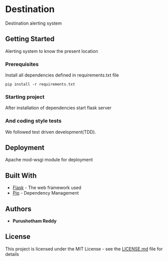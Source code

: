 # Destination

Destination alerting system

## Getting Started

Alerting system to know the present location

### Prerequisites

Install all dependencies defined in requirements.txt file

```
pip install -r requirements.txt
```

### Starting project
After installation of dependencies start flask server

### And coding style tests

We followed test driven development(TDD).

## Deployment

Apache mod-wsgi module for deployment

## Built With

* [Flask](https://docs.python.org/3/) - The web framework used
* [Pip](https://pip.pypa.io/en/stable/) - Dependency Management

## Authors

* **Purushotham Reddy**


## License

This project is licensed under the MIT License - see the [LICENSE.md](LICENSE.md) file for details
